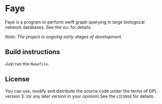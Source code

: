 Faye
======
Faye is a program to perform swift graph querying in large biologocal network databases. See the `doc` for details.

*Note: The project is ongoing early stages of development.*

Build instructions
-------------------
Just run the `Makefile`.

License
--------
You can use, modify and distribute the source code under the terms of GPL version 3. (or any later version in your opinion) See the `LICENSE` for details.